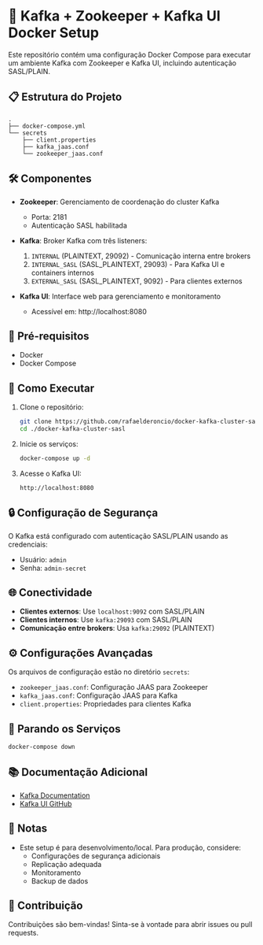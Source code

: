 # 🚀 Kafka + Zookeeper + Kafka UI Docker Setup

Este repositório contém uma configuração Docker Compose para executar um ambiente Kafka com Zookeeper e Kafka UI, incluindo autenticação SASL/PLAIN.

## 📋 Estrutura do Projeto

```
.
├── docker-compose.yml
└── secrets
    ├── client.properties
    ├── kafka_jaas.conf
    └── zookeeper_jaas.conf
```

## 🛠 Componentes

- **Zookeeper**: Gerenciamento de coordenação do cluster Kafka
  - Porta: 2181
  - Autenticação SASL habilitada

- **Kafka**: Broker Kafka com três listeners:
  1. `INTERNAL` (PLAINTEXT, 29092) - Comunicação interna entre brokers
  2. `INTERNAL_SASL` (SASL_PLAINTEXT, 29093) - Para Kafka UI e containers internos
  3. `EXTERNAL_SASL` (SASL_PLAINTEXT, 9092) - Para clientes externos

- **Kafka UI**: Interface web para gerenciamento e monitoramento
  - Acessível em: http://localhost:8080

## 🔧 Pré-requisitos

- Docker
- Docker Compose

## 🚀 Como Executar

1. Clone o repositório:
   ```bash
   git clone https://github.com/rafaelderoncio/docker-kafka-cluster-sasl.git
   cd ./docker-kafka-cluster-sasl
   ```

2. Inicie os serviços:
   ```bash
   docker-compose up -d
   ```

3. Acesse o Kafka UI:
   ```
   http://localhost:8080
   ```

## 🔒 Configuração de Segurança

O Kafka está configurado com autenticação SASL/PLAIN usando as credenciais:
- Usuário: `admin`
- Senha: `admin-secret`

## 🌐 Conectividade

- **Clientes externos**: Use `localhost:9092` com SASL/PLAIN
- **Clientes internos**: Use `kafka:29093` com SASL/PLAIN
- **Comunicação entre brokers**: Usa `kafka:29092` (PLAINTEXT)

## ⚙️ Configurações Avançadas

Os arquivos de configuração estão no diretório `secrets`:
- `zookeeper_jaas.conf`: Configuração JAAS para Zookeeper
- `kafka_jaas.conf`: Configuração JAAS para Kafka
- `client.properties`: Propriedades para clientes Kafka

## 🛑 Parando os Serviços

```bash
docker-compose down
```

## 📚 Documentação Adicional

- [Kafka Documentation](https://kafka.apache.org/documentation/)
- [Kafka UI GitHub](https://github.com/provectus/kafka-ui)

## 📝 Notas

- Este setup é para desenvolvimento/local. Para produção, considere:
  - Configurações de segurança adicionais
  - Replicação adequada
  - Monitoramento
  - Backup de dados

## 🤝 Contribuição

Contribuições são bem-vindas! Sinta-se à vontade para abrir issues ou pull requests.